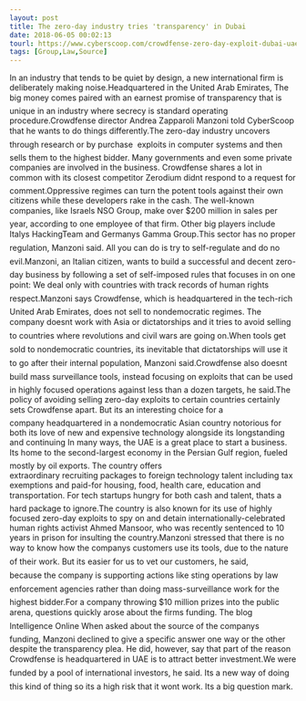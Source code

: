```yaml
---
layout: post
title: The zero-day industry tries 'transparency' in Dubai
date: 2018-06-05 00:02:13
tourl: https://www.cyberscoop.com/crowdfense-zero-day-exploit-dubai-uae/?category_news=technology
tags: [Group,Law,Source]
---
```

In an industry that tends to be quiet by design, a new international firm is deliberately making noise.Headquartered in the United Arab Emirates, The big money comes paired with an earnest promise of transparency that is unique in an industry where secrecy is standard operating procedure.Crowdfense director Andrea Zapparoli Manzoni told CyberScoop that he wants to do things differently.The zero-day industry uncovers  through research or by purchase  exploits in computer systems and then sells them to the highest bidder. Many governments and even some private companies are involved in the business. Crowdfense shares a lot in common with its closest competitor Zerodium didnt respond to a request for comment.Oppressive regimes can turn the potent tools against their own citizens while these developers rake in the cash. The well-known companies, like Israels NSO Group, make over $200 million in sales per year, according to one employee of that firm. Other big players include Italys HackingTeam and Germanys Gamma Group.This sector has no proper regulation, Manzoni said. All you can do is try to self-regulate and do no evil.Manzoni, an Italian citizen, wants to build a successful and decent zero-day business by following a set of self-imposed rules that focuses in on one point: We deal only with countries with track records of human rights respect.Manzoni says Crowdfense, which is headquartered in the tech-rich United Arab Emirates, does not sell to nondemocratic regimes. The company doesnt work with Asia or dictatorships and it tries to avoid selling to countries where revolutions and civil wars are going on.When tools get sold to nondemocratic countries, its inevitable that dictatorships will use it to go after their internal population, Manzoni said.Crowdfense also doesnt build mass surveillance tools, instead focusing on exploits that can be used in highly focused operations against less than a dozen targets, he said.The policy of avoiding selling zero-day exploits to certain countries certainly sets Crowdfense apart. But its an interesting choice for a company headquartered in a nondemocratic Asian country notorious for both its love of new and expensive technology alongside its longstanding and continuing In many ways, the UAE is a great place to start a business. Its home to the second-largest economy in the Persian Gulf region, fueled mostly by oil exports. The country offers extraordinary recruiting packages to foreign technology talent including tax exemptions and paid-for housing, food, health care, education and transportation. For tech startups hungry for both cash and talent, thats a hard package to ignore.The country is also known for its use of highly focused zero-day exploits to spy on and detain internationally-celebrated human rights activist Ahmed Mansoor, who was recently sentenced to 10 years in prison for insulting the country.Manzoni stressed that there is no way to know how the companys customers use its tools, due to the nature of their work. But its easier for us to vet our customers, he said, because the company is supporting actions like sting operations by law enforcement agencies rather than doing mass-surveillance work for the highest bidder.For a company throwing $10 million prizes into the public arena, questions quickly arose about the firms funding. The blog Intelligence Online When asked about the source of the companys funding, Manzoni declined to give a specific answer one way or the other despite the transparency plea. He did, however, say that part of the reason Crowdfense is headquartered in UAE is to attract better investment.We were funded by a pool of international investors, he said. Its a new way of doing this kind of thing so its a high risk that it wont work. Its a big question mark.